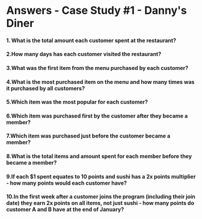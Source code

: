 # Answers - Case Study #1 - Danny's Diner

#### 1. What is the total amount each customer spent at the restaurant?

#### 2.How many days has each customer visited the restaurant?

#### 3.What was the first item from the menu purchased by each customer?

#### 4.What is the most purchased item on the menu and how many times was it purchased by all customers?

#### 5.Which item was the most popular for each customer?

#### 6.Which item was purchased first by the customer after they became a member?

#### 7.Which item was purchased just before the customer became a member?

#### 8.What is the total items and amount spent for each member before they became a member?

#### 9.If each $1 spent equates to 10 points and sushi has a 2x points multiplier - how many points would each customer have?

#### 10.In the first week after a customer joins the program (including their join date) they earn 2x points on all items, not just sushi - how many points do customer A and B have at the end of January?
